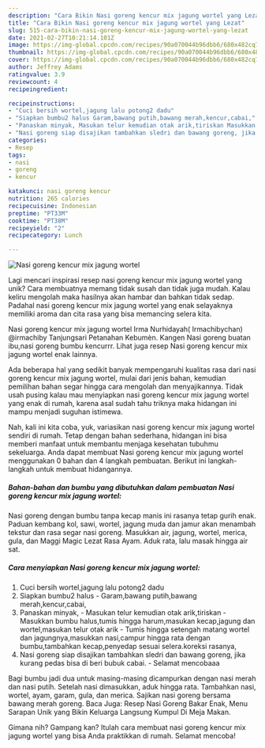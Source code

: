 ```yaml
---
description: "Cara Bikin Nasi goreng kencur mix jagung wortel yang Lezat"
title: "Cara Bikin Nasi goreng kencur mix jagung wortel yang Lezat"
slug: 515-cara-bikin-nasi-goreng-kencur-mix-jagung-wortel-yang-lezat
date: 2021-02-27T10:21:14.101Z
image: https://img-global.cpcdn.com/recipes/90a070044b96dbb6/680x482cq70/nasi-goreng-kencur-mix-jagung-wortel-foto-resep-utama.jpg
thumbnail: https://img-global.cpcdn.com/recipes/90a070044b96dbb6/680x482cq70/nasi-goreng-kencur-mix-jagung-wortel-foto-resep-utama.jpg
cover: https://img-global.cpcdn.com/recipes/90a070044b96dbb6/680x482cq70/nasi-goreng-kencur-mix-jagung-wortel-foto-resep-utama.jpg
author: Jeffrey Adams
ratingvalue: 3.9
reviewcount: 4
recipeingredient:

recipeinstructions:
- "Cuci bersih wortel,jagung lalu potong2 dadu"
- "Siapkan bumbu2 halus Garam,bawang putih,bawang merah,kencur,cabai,"
- "Panaskan minyak, Masukan telur kemudian otak arik,tiriskan Masukkan bumbu halus,tumis hingga harum,masukan kecap,jagung dan wortel,masukan telur otak arik Tumis hingga setengah matang wortel dan jagungnya,masukkan nasi,campur hingga rata dengan bumbu,tambahkan kecap,penyedap sesuai selera.koreksi rasanya,"
- "Nasi goreng siap disajikan tambahkan sledri dan bawang goreng, jika kurang pedas bisa di beri bubuk cabai. Selamat mencobaaa"
categories:
- Resep
tags:
- nasi
- goreng
- kencur

katakunci: nasi goreng kencur 
nutrition: 265 calories
recipecuisine: Indonesian
preptime: "PT33M"
cooktime: "PT38M"
recipeyield: "2"
recipecategory: Lunch

---
```



![Nasi goreng kencur mix jagung wortel](https://img-global.cpcdn.com/recipes/90a070044b96dbb6/680x482cq70/nasi-goreng-kencur-mix-jagung-wortel-foto-resep-utama.jpg)

Lagi mencari inspirasi resep nasi goreng kencur mix jagung wortel yang unik? Cara membuatnya memang tidak susah dan tidak juga mudah. Kalau keliru mengolah maka hasilnya akan hambar dan bahkan tidak sedap. Padahal nasi goreng kencur mix jagung wortel yang enak selayaknya memiliki aroma dan cita rasa yang bisa memancing selera kita.

Nasi goreng kencur mix jagung wortel Irma Nurhidayah( Irmachibychan) @irmachiby Tanjungsari Petanahan Kebumèn. Kangen Nasi goreng buatan ibu,nasi goreng bumbu kencurrr. Lihat juga resep Nasi goreng kencur mix jagung wortel enak lainnya.

Ada beberapa hal yang sedikit banyak mempengaruhi kualitas rasa dari nasi goreng kencur mix jagung wortel, mulai dari jenis bahan, kemudian pemilihan bahan segar hingga cara mengolah dan menyajikannya. Tidak usah pusing kalau mau menyiapkan nasi goreng kencur mix jagung wortel yang enak di rumah, karena asal sudah tahu triknya maka hidangan ini mampu menjadi suguhan istimewa.


Nah, kali ini kita coba, yuk, variasikan nasi goreng kencur mix jagung wortel sendiri di rumah. Tetap dengan bahan sederhana, hidangan ini bisa memberi manfaat untuk membantu menjaga kesehatan tubuhmu sekeluarga. Anda dapat membuat Nasi goreng kencur mix jagung wortel menggunakan 0 bahan dan 4 langkah pembuatan. Berikut ini langkah-langkah untuk membuat hidangannya.

<!--inarticleads1-->

##### Bahan-bahan dan bumbu yang dibutuhkan dalam pembuatan Nasi goreng kencur mix jagung wortel:



Nasi goreng dengan bumbu tanpa kecap manis ini rasanya tetap gurih enak. Paduan kembang kol, sawi, wortel, jagung muda dan jamur akan menambah tekstur dan rasa segar nasi goreng. Masukkan air, jagung, wortel, merica, gula, dan Maggi Magic Lezat Rasa Ayam. Aduk rata, lalu masak hingga air sat. 

<!--inarticleads2-->

##### Cara menyiapkan Nasi goreng kencur mix jagung wortel:

1. Cuci bersih wortel,jagung lalu potong2 dadu
1. Siapkan bumbu2 halus - Garam,bawang putih,bawang merah,kencur,cabai,
1. Panaskan minyak, - Masukan telur kemudian otak arik,tiriskan - Masukkan bumbu halus,tumis hingga harum,masukan kecap,jagung dan wortel,masukan telur otak arik - Tumis hingga setengah matang wortel dan jagungnya,masukkan nasi,campur hingga rata dengan bumbu,tambahkan kecap,penyedap sesuai selera.koreksi rasanya,
1. Nasi goreng siap disajikan tambahkan sledri dan bawang goreng, jika kurang pedas bisa di beri bubuk cabai. - Selamat mencobaaa


Bagi bumbu jadi dua untuk masing-masing dicampurkan dengan nasi merah dan nasi putih. Setelah nasi dimasukkan, aduk hingga rata. Tambahkan nasi, wortel, ayam, garam, gula, dan merica. Sajikan nasi goreng bersama bawang merah goreng. Baca Juga: Resep Nasi Goreng Bakar Enak, Menu Sarapan Unik yang Bikin Keluarga Langsung Kumpul Di Meja Makan. 

Gimana nih? Gampang kan? Itulah cara membuat nasi goreng kencur mix jagung wortel yang bisa Anda praktikkan di rumah. Selamat mencoba!

